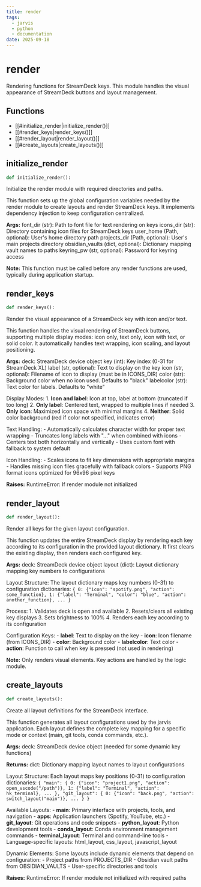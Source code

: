 ```yaml
---
title: render
tags:
  - jarvis
  - python
  - documentation
date: 2025-09-18
---
```


# render

Rendering functions for StreamDeck keys.
This module handles the visual appearance of StreamDeck buttons and layout management.

## Functions

- [[#initialize_render|initialize_render()]]
- [[#render_keys|render_keys()]]
- [[#render_layout|render_layout()]]
- [[#create_layouts|create_layouts()]]

## initialize_render

```python
def initialize_render():
```

Initialize the render module with required directories and paths.

This function sets up the global configuration variables needed by the render
module to create layouts and render StreamDeck keys. It implements dependency
injection to keep configuration centralized.

**Args:**
    font_dir (str): Path to font file for text rendering on keys
    icons_dir (str): Directory containing icon files for StreamDeck keys
    user_home (Path, optional): User's home directory path
    projects_dir (Path, optional): User's main projects directory
    obsidian_vaults (dict, optional): Dictionary mapping vault names to paths
    keyring_pw (str, optional): Password for keyring access

**Note:**
    This function must be called before any render functions are used,
    typically during application startup.

## render_keys

```python
def render_keys():
```

Render the visual appearance of a StreamDeck key with icon and/or text.

This function handles the visual rendering of StreamDeck buttons, supporting
multiple display modes: icon only, text only, icon with text, or solid color.
It automatically handles text wrapping, icon scaling, and layout positioning.

**Args:**
    deck: StreamDeck device object
    key (int): Key index (0-31 for StreamDeck XL)
    label (str, optional): Text to display on the key
    icon (str, optional): Filename of icon to display (must be in ICONS_DIR)
    color (str): Background color when no icon used. Defaults to "black"
    labelcolor (str): Text color for labels. Defaults to "white"

Display Modes:
    1. **Icon and label**: Icon at top, label at bottom (truncated if too long)
    2. **Only label**: Centered text, wrapped to multiple lines if needed
    3. **Only icon**: Maximized icon space with minimal margins
    4. **Neither**: Solid color background (red if color not specified, indicates error)

Text Handling:
    - Automatically calculates character width for proper text wrapping
    - Truncates long labels with "..." when combined with icons
    - Centers text both horizontally and vertically
    - Uses custom font with fallback to system default

Icon Handling:
    - Scales icons to fit key dimensions with appropriate margins
    - Handles missing icon files gracefully with fallback colors
    - Supports PNG format icons optimized for 96x96 pixel keys

**Raises:**
    RuntimeError: If render module not initialized

## render_layout

```python
def render_layout():
```

Render all keys for the given layout configuration.

This function updates the entire StreamDeck display by rendering each key
according to its configuration in the provided layout dictionary. It first
clears the existing display, then renders each configured key.

**Args:**
    deck: StreamDeck device object
    layout (dict): Layout dictionary mapping key numbers to configurations

Layout Structure:
    The layout dictionary maps key numbers (0-31) to configuration dictionaries:
    ```
    {
        0: {"icon": "spotify.png", "action": some_function},
        1: {"label": "Terminal", "color": "blue", "action": another_function},
        ...
    }
    ```

Process:
    1. Validates deck is open and available
    2. Resets/clears all existing key displays
    3. Sets brightness to 100%
    4. Renders each key according to its configuration

Configuration Keys:
    - **label**: Text to display on the key
    - **icon**: Icon filename (from ICONS_DIR)
    - **color**: Background color
    - **labelcolor**: Text color
    - **action**: Function to call when key is pressed (not used in rendering)

**Note:**
    Only renders visual elements. Key actions are handled by the logic module.

## create_layouts

```python
def create_layouts():
```

Create all layout definitions for the StreamDeck interface.

This function generates all layout configurations used by the jarvis application.
Each layout defines the complete key mapping for a specific mode or context
(main, git tools, conda commands, etc.).

**Args:**
    deck: StreamDeck device object (needed for some dynamic key functions)

**Returns:**
    dict: Dictionary mapping layout names to layout configurations

Layout Structure:
    Each layout maps key positions (0-31) to configuration dictionaries:
    ```
    {
        "main": {
            0: {"icon": "project1.png", "action": open_vscode("/path")},
            1: {"label": "Terminal", "action": hk_terminal},
            ...
        },
        "git_layout": {
            0: {"icon": "back.png", "action": switch_layout("main")},
            ...
        }
    }
    ```

Available Layouts:
    - **main**: Primary interface with projects, tools, and navigation
    - **apps**: Application launchers (Spotify, YouTube, etc.)
    - **git_layout**: Git operations and code snippets
    - **python_layout**: Python development tools
    - **conda_layout**: Conda environment management commands
    - **terminal_layout**: Terminal and command-line tools
    - Language-specific layouts: html_layout, css_layout, javascript_layout

Dynamic Elements:
    Some layouts include dynamic elements that depend on configuration:
    - Project paths from PROJECTS_DIR
    - Obsidian vault paths from OBSIDIAN_VAULTS
    - User-specific directories and tools

**Raises:**
    RuntimeError: If render module not initialized with required paths

